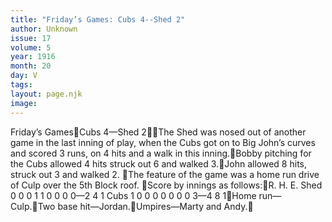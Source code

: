 ```yaml
---
title: "Friday’s Games: Cubs 4--Shed 2"
author: Unknown
issue: 17
volume: 5
year: 1916
month: 20
day: V
tags:
layout: page.njk
image:
---
```

Friday’s GamesCubs 4—Shed 2The Shed was nosed out of another game in the last inning of play, when the Cubs got on to Big John’s curves and scored 3 runs, on 4 hits and a walk in this inning.Bobby pitching for the Cubs allowed 4 hits struck out 6 and walked 3.John allowed 8 hits, struck out 3 and walked 2. The feature of the game was a home run drive of Culp over the 5th Block roof. Score by innings as follows:R. H. E. Shed 0 0 0 1 1 0 0 0 0—2 4 1 Cubs 1 0 0 0 0 0 0 0 3—4 8 1Home run—Culp.Two base hit—Jordan.Umpires—Marty and Andy.
